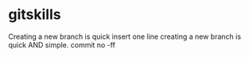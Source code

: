 # gitskills
Creating a new branch is quick
insert one line
creating a new branch is quick AND simple.
commit no -ff
